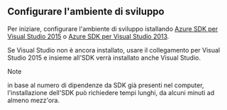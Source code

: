 ## <a name="a-namesetupdevenvaset-up-the-development-environment"></a><a name="setupdevenv"></a>Configurare l'ambiente di sviluppo
Per iniziare, configurare l'ambiente di sviluppo istallando [Azure SDK per Visual Studio 2015](http://go.microsoft.com/fwlink/?linkid=518003) o [Azure SDK per Visual Studio 2013](http://go.microsoft.com/fwlink/?LinkID=324322).

Se Visual Studio non è ancora installato, usare il collegamento per Visual Studio 2015 e insieme all'SDK verrà installato anche Visual Studio.

> [!NOTE]
> in base al numero di dipendenze da SDK già presenti nel computer, l'installazione dell'SDK può richiedere tempi lunghi, da alcuni minuti ad almeno mezz'ora.
> 
> 



<!--HONumber=Nov16_HO2-->


